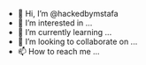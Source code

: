 - 👋 Hi, I’m @hackedbymstafa
- 👀 I’m interested in ...
- 🌱 I’m currently learning ...
- 💞️ I’m looking to collaborate on ...
- 📫 How to reach me ...

<!---
hackedbymstafa/hackedbymstafa is a ✨ special ✨ repository because its `README.md` (this file) appears on your GitHub profile.
You can click the Preview link to take a look at your changes.
--->
